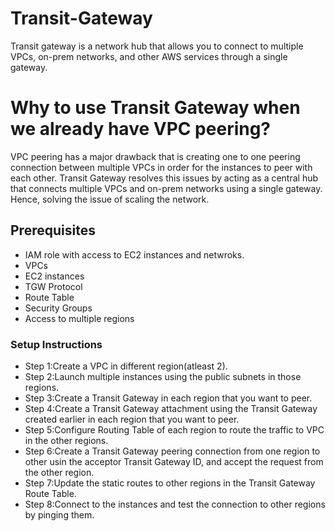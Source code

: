 # Transit-Gateway
Transit gateway is a network hub that allows you to connect to multiple VPCs, on-prem networks, and other AWS services through a single gateway.

# Why to use Transit Gateway when we already have VPC peering?
VPC peering has a major drawback that is creating one to one peering connection between multiple VPCs in order for the instances to peer with each other. Transit Gateway resolves this issues by acting as a central hub that connects multiple VPCs and on-prem networks using a single gateway. Hence, solving the issue of scaling the network.


## Prerequisites
- IAM role with access to EC2 instances and netwroks.
- VPCs
- EC2 instances
- TGW Protocol
- Route Table
- Security Groups
- Access to multiple regions

### Setup Instructions
- Step 1:Create a VPC in different region(atleast 2).
- Step 2:Launch multiple instances using the public subnets in those regions.
- Step 3:Create a Transit Gateway in each region that you want to peer.
- Step 4:Create a Transit Gateway attachment using the Transit Gateway created earlier in each region that you want to peer.
- Step 5:Configure Routing Table of each region to route the traffic to VPC in the other regions.
- Step 6:Create a Transit Gateway peering connection from one region to other usin the acceptor Transit Gateway ID, and accept the request from the other region.
- Step 7:Update the static routes to other regions in the Transit Gateway Route Table.
- Step 8:Connect to the instances and test the connection to other regions by pinging them.
